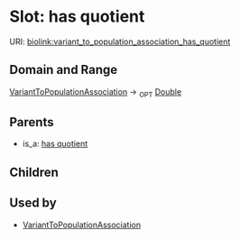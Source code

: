 # Slot: has quotient




URI: [biolink:variant_to_population_association_has_quotient](https://w3id.org/biolink/vocab/variant_to_population_association_has_quotient)
## Domain and Range

[VariantToPopulationAssociation](VariantToPopulationAssociation.md) ->  <sub>OPT</sub> [Double](Double.md)
## Parents

 *  is_a: [has quotient](has_quotient.md)
## Children

## Used by

 * [VariantToPopulationAssociation](VariantToPopulationAssociation.md)
